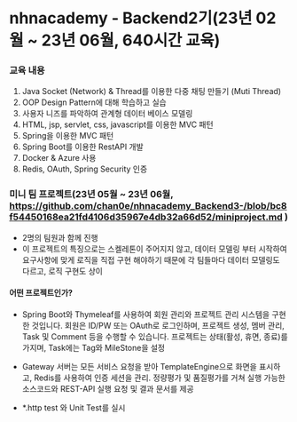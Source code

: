 # nhnacademy - Backend2기(23년 02월 ~ 23년 06월, 640시간 교육)

### 교육 내용
1. Java Socket (Network) & Thread를 이용한 다중 채팅 만들기 (Muti Thread)
2. OOP Design Pattern에 대해 학습하고 실습 
3. 사용자 니즈를 파악하여 관계형 데이터 베이스 모델링
4. HTML,  jsp, servlet, css,  javascript를 이용한 MVC 패턴
5. Spring을 이용한 MVC 패턴
6. Spring Boot를 이용한 RestAPI 개발
7. Docker & Azure 사용
8. Redis, OAuth, Spring Security 인증

### 미니 팀 프로젝트(23년 05월 ~ 23년 06월, https://github.com/chan0e/nhnacademy_Backend3-/blob/bc8f54450168ea21fd4106d35967e4db32a66d52/miniproject.md )
- 2명의 팀원과 함께 진행
- 이 프로젝트의 특징으로는 스켈레톤이 주어지지 않고, 데이터 모델링 부터 시작하여 요구사항에 맞게 로직을 직접 구현 해야하기 때문에 각 팀들마다 데이터 모델링도 다르고, 로직 구현도 상이


#### 어떤 프로젝트인가?  
- Spring Boot와 Thymeleaf를 사용하여 회원 관리와 프로젝트 관리 시스템을 구현한 것입니다. 회원은 ID/PW 또는 OAuth로 로그인하며, 프로젝트 생성, 멤버 관리, Task 및 Comment 등을 수행할 수 있습니다. 프로젝트는 상태(활성, 휴면, 종료)를 가지며, Task에는 Tag와 MileStone을 설정

- Gateway 서버는 모든 서비스 요청을 받아 TemplateEngine으로 화면을 표시하고, Redis를 사용하여 인증 세션을 관리. 정량평가 및 품질평가를 거쳐 실행 가능한 소스코드와 REST-API 실행 요청 및 결과 문서를 제공

- *.http test 와 Unit Test를 실시


